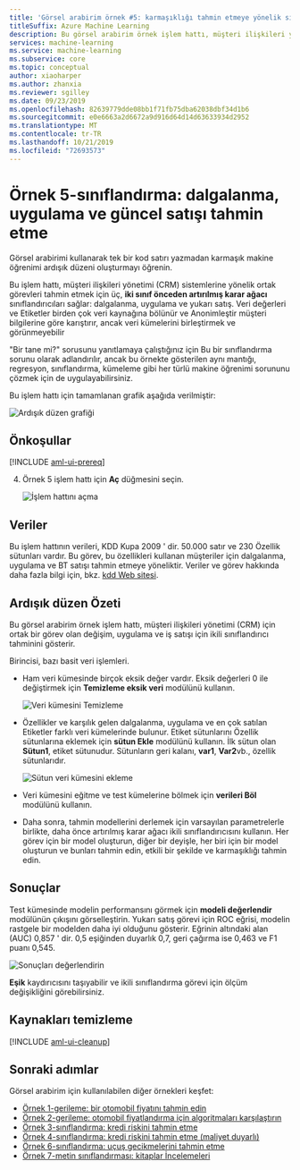```yaml
---
title: 'Görsel arabirim örnek #5: karmaşıklığı tahmin etmeye yönelik sınıflandırma ve uygulama + BT-satış'
titleSuffix: Azure Machine Learning
description: Bu görsel arabirim örnek işlem hattı, müşteri ilişkileri yönetimi (CRM) için ortak bir görev olan ikili sınıflandırıcı kullanımını gösterir.
services: machine-learning
ms.service: machine-learning
ms.subservice: core
ms.topic: conceptual
author: xiaoharper
ms.author: zhanxia
ms.reviewer: sgilley
ms.date: 09/23/2019
ms.openlocfilehash: 82639779dde08bb1f71fb75dba62038dbf34d1b6
ms.sourcegitcommit: e0e6663a2d6672a9d916d64d14d63633934d2952
ms.translationtype: MT
ms.contentlocale: tr-TR
ms.lasthandoff: 10/21/2019
ms.locfileid: "72693573"
---
```

# <a name="sample-5---classification-predict-churn-appetency-and-up-selling"></a>Örnek 5-sınıflandırma: dalgalanma, uygulama ve güncel satışı tahmin etme 

Görsel arabirimi kullanarak tek bir kod satırı yazmadan karmaşık makine öğrenimi ardışık düzeni oluşturmayı öğrenin.

Bu işlem hattı, müşteri ilişkileri yönetimi (CRM) sistemlerine yönelik ortak görevleri tahmin etmek için üç, **iki sınıf önceden artırılmış karar ağacı** sınıflandırıcıları sağlar: dalgalanma, uygulama ve yukarı satış. Veri değerleri ve Etiketler birden çok veri kaynağına bölünür ve Anonimleştir müşteri bilgilerine göre karıştırır, ancak veri kümelerini birleştirmek ve görünmeyebilir

"Bir tane mi?" sorusunu yanıtlamaya çalıştığınız için Bu bir sınıflandırma sorunu olarak adlandırılır, ancak bu örnekte gösterilen aynı mantığı, regresyon, sınıflandırma, kümeleme gibi her türlü makine öğrenimi sorununu çözmek için de uygulayabilirsiniz.

Bu işlem hattı için tamamlanan grafik aşağıda verilmiştir:

![Ardışık düzen grafiği](./media/how-to-ui-sample-classification-predict-churn/pipeline-graph.png)

## <a name="prerequisites"></a>Önkoşullar

[!INCLUDE [aml-ui-prereq](../../../includes/aml-ui-prereq.md)]

4. Örnek 5 işlem hattı için **Aç** düğmesini seçin.

    ![İşlem hattını açma](media/how-to-ui-sample-classification-predict-churn/open-sample5.png)

## <a name="data"></a>Veriler

Bu işlem hattının verileri, KDD Kupa 2009 ' dir. 50.000 satır ve 230 Özellik sütunları vardır. Bu görev, bu özellikleri kullanan müşteriler için dalgalanma, uygulama ve BT satışı tahmin etmeye yöneliktir. Veriler ve görev hakkında daha fazla bilgi için, bkz. [kdd Web sitesi](https://www.kdd.org/kdd-cup/view/kdd-cup-2009).

## <a name="pipeline-summary"></a>Ardışık düzen Özeti

Bu görsel arabirim örnek işlem hattı, müşteri ilişkileri yönetimi (CRM) için ortak bir görev olan değişim, uygulama ve iş satışı için ikili sınıflandırıcı tahminini gösterir.

Birincisi, bazı basit veri işlemleri.

- Ham veri kümesinde birçok eksik değer vardır. Eksik değerleri 0 ile değiştirmek için **Temizleme eksik veri** modülünü kullanın.

    ![Veri kümesini Temizleme](./media/how-to-ui-sample-classification-predict-churn/cleaned-dataset.png)

- Özellikler ve karşılık gelen dalgalanma, uygulama ve en çok satılan Etiketler farklı veri kümelerinde bulunur. Etiket sütunlarını Özellik sütunlarına eklemek için **sütun Ekle** modülünü kullanın. İlk sütun olan **Sütun1**, etiket sütunudur. Sütunların geri kalanı, **var1**, **Var2**vb., özellik sütunlarıdır.

    ![Sütun veri kümesini ekleme](./media/how-to-ui-sample-classification-predict-churn/added-column1.png)

- Veri kümesini eğitme ve test kümelerine bölmek için **verileri Böl** modülünü kullanın.

- Daha sonra, tahmin modellerini derlemek için varsayılan parametrelerle birlikte, daha önce artırılmış karar ağacı ikili sınıflandırıcısını kullanın. Her görev için bir model oluşturun, diğer bir deyişle, her biri için bir model oluşturun ve bunları tahmin edin, etkili bir şekilde ve karmaşıklığı tahmin edin.

## <a name="results"></a>Sonuçlar

Test kümesinde modelin performansını görmek için **modeli değerlendir** modülünün çıkışını görselleştirin. Yukarı satış görevi için ROC eğrisi, modelin rastgele bir modelden daha iyi olduğunu gösterir. Eğrinin altındaki alan (AUC) 0,857 ' dir. 0,5 eşiğinden duyarlık 0,7, geri çağırma ise 0,463 ve F1 puanı 0,545.

![Sonuçları değerlendirin](./media/how-to-ui-sample-classification-predict-churn/evaluate-result.png)

 **Eşik** kaydırıcısını taşıyabilir ve ikili sınıflandırma görevi için ölçüm değişikliğini görebilirsiniz.

## <a name="clean-up-resources"></a>Kaynakları temizleme

[!INCLUDE [aml-ui-cleanup](../../../includes/aml-ui-cleanup.md)]

## <a name="next-steps"></a>Sonraki adımlar

Görsel arabirim için kullanılabilen diğer örnekleri keşfet:

- [Örnek 1-gerileme: bir otomobil fiyatını tahmin edin](how-to-ui-sample-regression-predict-automobile-price-basic.md)
- [Örnek 2-gerileme: otomobil fiyatlandırma için algoritmaları karşılaştırın](how-to-ui-sample-regression-predict-automobile-price-compare-algorithms.md)
- [Örnek 3-sınıflandırma: kredi riskini tahmin etme](how-to-ui-sample-classification-predict-credit-risk-basic.md)
- [Örnek 4-sınıflandırma: kredi riskini tahmin etme (maliyet duyarlı)](how-to-ui-sample-classification-predict-credit-risk-cost-sensitive.md)
- [Örnek 6-sınıflandırma: uçuş gecikmelerini tahmin etme](how-to-ui-sample-classification-predict-flight-delay.md)
- [Örnek 7-metin sınıflandırması: kitaplar İncelemeleri](how-to-ui-sample-text-classification.md)
